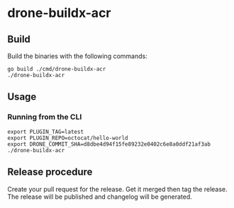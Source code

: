 # drone-buildx-acr

## Build

Build the binaries with the following commands:

```console
go build ./cmd/drone-buildx-acr
./drone-buildx-acr
```

## Usage

### Running from the CLI

```console
export PLUGIN_TAG=latest
export PLUGIN_REPO=octocat/hello-world
export DRONE_COMMIT_SHA=d8dbe4d94f15fe89232e0402c6e8a0ddf21af3ab
./drone-buildx-acr
```

## Release procedure

Create your pull request for the release. Get it merged then tag the release. The release will be published and changelog will be generated.
